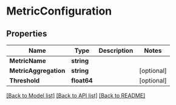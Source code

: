 # MetricConfiguration

## Properties

Name | Type | Description | Notes
------------ | ------------- | ------------- | -------------
**MetricName** | **string** |  | 
**MetricAggregation** | **string** |  | [optional] 
**Threshold** | **float64** |  | [optional] 

[[Back to Model list]](../README.md#documentation-for-models) [[Back to API list]](../README.md#documentation-for-api-endpoints) [[Back to README]](../README.md)


